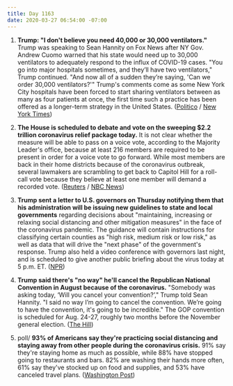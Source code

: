 ```yaml
---
title: Day 1163
date: 2020-03-27 06:54:00 -07:00
---
```


1. **Trump: "I don't believe you need 40,000 or 30,000 ventilators."** Trump was speaking to Sean Hannity on Fox News after NY Gov. Andrew Cuomo warned that his state would need up to 30,000 ventilators to adequately respond to the influx of COVID-19 cases. "You go into major hospitals sometimes, and they’ll have two ventilators," Trump continued. "And now all of a sudden they’re saying, 'Can we order 30,000 ventilators?'" Trump's comments come as some New York City hospitals have been forced to start sharing ventilators between as many as four patients at once, the first time such a practice has been offered as a longer-term strategy in the United States. ([Politico](https://www.politico.com/news/2020/03/26/trump-ventilators-coronavirus-151311) / [New York Times](https://www.nytimes.com/2020/03/26/health/coronavirus-ventilator-sharing.html)) 

2. **The House is scheduled to debate and vote on the sweeping $2.2 trillion coronavirus relief package today.** It is not clear whether the measure will be able to pass on a voice vote, according to the Majority Leader's office, because at least 216 members are required to be present in order for a voice vote to go forward. While most members are back in their home districts because of the coronavirus outbreak, several lawmakers are scrambling to get back to Capitol Hill for a roll-call vote because they believe at least one member will demand a recorded vote. ([Reuters](https://www.reuters.com/article/us-health-coronavirus-usa-house-idUSKBN21E03H) / [NBC News](https://www.nbcnews.com/politics/congress/house-members-race-back-washington-amid-fears-2-trillion-bill-n1170051))

3. **Trump sent a letter to U.S. governors on Thursday notifying them that his administration will be issuing new guidelines to state and local governments** regarding decisions about "maintaining, increasing or relaxing social distancing and other mitigation measures" in the face of the coronavirus pandemic. The guidance will contain instructions for classifying certain counties as "high risk, medium risk or low risk," as well as data that will drive the "next phase" of the government's response. Trump also held a video conference with governors last night, and is scheduled to give another public briefing about the virus today at 5 p.m. ET. ([NPR](https://www.npr.org/2020/03/26/822049287/read-president-trumps-letter-to-governors-on-new-coronavirus-guidelines))

4. **Trump said there's "no way" he'll cancel the Republican National Convention in August because of the coronavirus.** "Somebody was asking today, ‘Will you cancel your convention?’," Trump told Sean Hannity. "I said no way I’m going to cancel the convention. We’re going to have the convention, it's going to be incredible." The GOP convention is scheduled for Aug. 24-27, roughly two months before the November general election. ([The Hill](https://thehill.com/homenews/administration/489790-trump-says-no-way-hell-cancel-gop-convention-in-august))

5. poll/ **93% of Americans say they're practicing social distancing and staying away from other people during the coronavirus crisis.** 91% say they're staying home as much as possible, while 88% have stopped going to restaurants and bars. 82% are washing their hands more often, 61% say they've stocked up on food and supplies, and 53% have canceled travel plans. ([Washington Post](https://www.washingtonpost.com/politics/poll-finds-universal-lifestyle-changes-rising-stress-and-growing-fears-about-catching-coronavirus/2020/03/26/11360bb2-6f5e-11ea-b148-e4ce3fbd85b5_story.html))